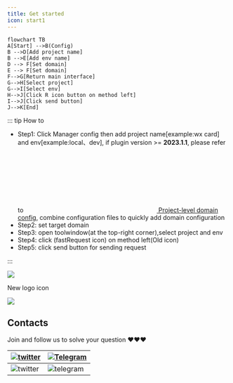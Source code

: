 ```yaml
---
title: Get started
icon: start1
---
```


```mermaid
flowchart TB
A[Start] -->B(Config)
B -->D[Add project name]
B -->E[Add env name]
D --> F[Set domain]
E --> F[Set domain]
F-->G[Return main interface]
G-->H[Select project]
G-->I[Select env]
H-->J[Click R icon button on method left]
I-->J[Click send button]
J-->K[End]
```

::: tip How to

- Step1: Click Manager config then add project name[example:wx card] and env[example:local、dev], if plugin version >= **2023.1.1**, please refer to [<svg class="icon svg-icon" aria-hidden="true"><use xlink:href="#icon-domainConfig"></use></svg> Project-level domain config](../features/projectLevelDomainConfig.md), combine configuration files to quickly add domain configuration
- Step2: set target domain
- Step3: open toolwindow(at the top-right corner),select project and env
- Step4: click <FontIcon icon="restfulFastRequest" />(fastRequest icon) on method left(Old icon<FontIcon icon="restfulFastRequest1" />)
- Step5: click send button for sending request

:::

![](/img/howToUse_en.gif)

New logo icon <FontIcon icon="restfulFastRequest" />

![](/img/newLogoIcon.png)

## Contacts

Join and follow us to solve your question ❤️❤️❤️

| [![twitter](https://img.shields.io/static/v1?label=Twitter&message=FastRequest666&logo=twitter&color=FC8D34)](https://twitter.com/FastRequest666) | [![Telegram](https://img.shields.io/static/v1?label=Telegram&message=Restful%20Fast%20Request&logo=telegram&color=28A8E8)](https://t.me/restful_fast_request) |
| ------------------------------------------------------------------------------------------------------------------------------------------------- | ------------------------------------------------------------------------------------------------------------------------------------------------------------- |
| ![twitter](/img/twitter.png)                                                                                                                      | ![telegram](/img/telegram.png)                                                                                                                                |
